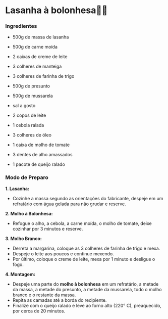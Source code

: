 #  **Lasanha à bolonhesa**:man_cook:



### Ingredientes

- 500g de massa de lasanha

- 500g de carne moída

- 2 caixas de creme de leite

- 3 colheres de manteiga

- 3 colheres de farinha de trigo

- 500g de presunto

- 500g de mussarela

- sal a gosto

- 2 copos de leite

- 1 cebola ralada

- 3 colheres de óleo

- 1 caixa de molho de tomate

- 3 dentes de alho amassados

- 1 pacote de queijo ralado

  

### Modo de Preparo

**1. Lasanha:**

- Cozinhe a massa segundo as orientações do fabricante, despeje em um refratário com água gelada para não grudar e reserve. 

**2. Molho à Bolonhesa:**

- Refogue o alho, a cebola, a carne moída, o molho de tomate, deixe cozinhar por 3 minutos e reserve.

**3. Molho Branco:** 

- Derreta a margarina, coloque as 3 colheres de farinha de trigo e mexa.
- Despeje o leite aos poucos e continue mexendo.
- Por último, coloque o creme de leite, mexa por 1 minuto e desligue o fogo.

**4. Montagem:** 

- Despeje uma parte do **molho à bolonhesa** em um refratário, a metade da massa, a metade do presunto, a metade da mussarela, todo o molho branco e o restante da massa.
- Repita as camadas até a borda do recipiente.
- Finalize com o queijo ralado e leve ao forno alto (220° C), preaquecido, por cerca de 20 minutos.